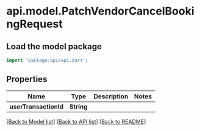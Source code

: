 # api.model.PatchVendorCancelBookingRequest

## Load the model package
```dart
import 'package:api/api.dart';
```

## Properties
Name | Type | Description | Notes
------------ | ------------- | ------------- | -------------
**userTransactionId** | **String** |  | 

[[Back to Model list]](../README.md#documentation-for-models) [[Back to API list]](../README.md#documentation-for-api-endpoints) [[Back to README]](../README.md)


